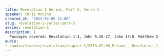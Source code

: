 ```yaml
--- 
title: Revelation 1 Series, Part 5, Verse 1
speaker: Chris McCann
created_at: "2013-02-06 21:00"
slug: revelation-1-series-part-5
series: revelation-1
description: |
  Passages covered: Revelation 1:1, John 5:26-27, John 17:8, Matthew 2:1-3.
audio: 
- /audio/studies/revelation/chapter-1/2013.02.06_McCann_-_Revelation_1_Series_Part_5.yaml
---
```


